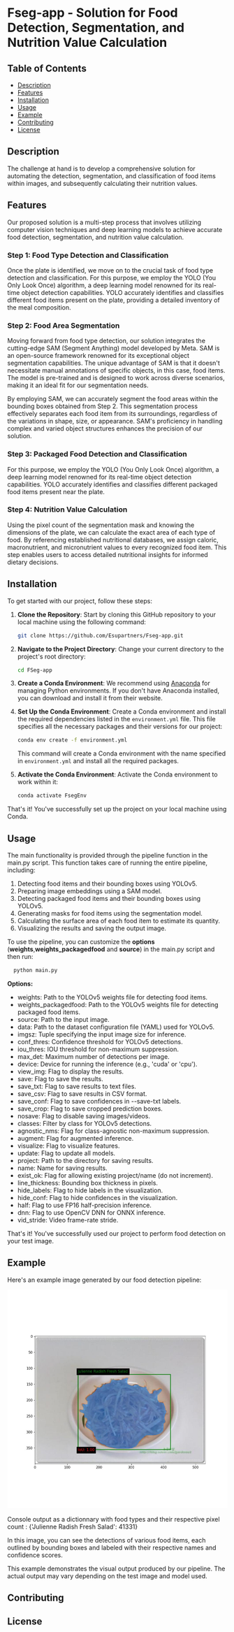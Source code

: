 # Fseg-app - Solution for Food Detection, Segmentation, and Nutrition Value Calculation

## Table of Contents
- [Description](#description)
- [Features](#features)
- [Installation](#installation)
- [Usage](#usage)
- [Example](#example)
- [Contributing](#contributing)
- [License](#license)

## Description

The challenge at hand is to develop a comprehensive solution for automating the detection, segmentation, and classification of food items within images, and subsequently calculating their nutrition values.

## Features

Our proposed solution is a multi-step process that involves utilizing computer vision techniques and deep learning models to achieve accurate food detection, segmentation, and nutrition value calculation.

### Step 1: Food Type Detection and Classification

Once the plate is identified, we move on to the crucial task of food type detection and classification. For this purpose, we employ the YOLO (You Only Look Once) algorithm, a deep learning model renowned for its real-time object detection capabilities. YOLO accurately identifies and classifies different food items present on the plate, providing a detailed inventory of the meal composition.

### Step 2: Food Area Segmentation

Moving forward from food type detection, our solution integrates the cutting-edge SAM (Segment Anything) model developed by Meta. SAM is an open-source framework renowned for its exceptional object segmentation capabilities. The unique advantage of SAM is that it doesn't necessitate manual annotations of specific objects, in this case, food items. The model is pre-trained and is designed to work across diverse scenarios, making it an ideal fit for our segmentation needs.

By employing SAM, we can accurately segment the food areas within the bounding boxes obtained from Step 2. This segmentation process effectively separates each food item from its surroundings, regardless of the variations in shape, size, or appearance. SAM's proficiency in handling complex and varied object structures enhances the precision of our solution.

### Step 3: Packaged Food Detection and Classification

For this purpose, we employ the YOLO (You Only Look Once) algorithm, a deep learning model renowned for its real-time object detection capabilities. YOLO accurately identifies and classifies different packaged food items present near the plate.

### Step 4: Nutrition Value Calculation

Using the pixel count of the segmentation mask and knowing the dimensions of the plate, we can calculate the exact area of each type of food. By referencing established nutritional databases, we assign caloric, macronutrient, and micronutrient values to every recognized food item. This step enables users to access detailed nutritional insights for informed dietary decisions.

## Installation

To get started with our project, follow these steps:

1. **Clone the Repository**: Start by cloning this GitHub repository to your local machine using the following command:

    ```bash
    git clone https://github.com/Esupartners/Fseg-app.git
    ```

2. **Navigate to the Project Directory**: Change your current directory to the project's root directory:

    ```bash
    cd FSeg-app
    ```

3. **Create a Conda Environment**: We recommend using [Anaconda](https://www.anaconda.com/) for managing Python environments. If you don't have Anaconda installed, you can download and install it from their website.

4. **Set Up the Conda Environment**: Create a Conda environment and install the required dependencies listed in the `environment.yml` file. This file specifies all the necessary packages and their versions for our project:

    ```bash
    conda env create -f environment.yml
    ```

   This command will create a Conda environment with the name specified in `environment.yml` and install all the required packages.

5. **Activate the Conda Environment**: Activate the Conda environment to work within it:

    ```bash
    conda activate FsegEnv
    ```


That's it! You've successfully set up the project on your local machine using Conda. 



## Usage

The main functionality is provided through the pipeline function in the main.py script. This function takes care of running the entire pipeline, including:
1. Detecting food items and their bounding boxes using YOLOv5.
2. Preparing image embeddings using a SAM model.
3. Detecting packaged food items and their bounding boxes using YOLOv5.
4. Generating masks for food items using the segmentation model.
5. Calculating the surface area of each food item to estimate its quantity.
6. Visualizing the results and saving the output image.

To use the pipeline, you can customize the **options** (**weights**,**weights_packagedfood** and **source**) in the main.py script and then run:
  ```bash
    python main.py 
  ```
 **Options:**
- weights: Path to the YOLOv5 weights file for detecting food items.
- weights_packagedfood: Path to the YOLOv5 weights file for detecting packaged food items.
- source: Path to the input image.
- data: Path to the dataset configuration file (YAML) used for YOLOv5.
- imgsz: Tuple specifying the input image size for inference.
- conf_thres: Confidence threshold for YOLOv5 detections.
- iou_thres: IOU threshold for non-maximum suppression.
- max_det: Maximum number of detections per image.
- device: Device for running the inference (e.g., 'cuda' or 'cpu').
- view_img: Flag to display the results.
- save: Flag to save the results.
- save_txt: Flag to save results to text files.
- save_csv: Flag to save results in CSV format.
- save_conf: Flag to save confidences in --save-txt labels.
- save_crop: Flag to save cropped prediction boxes.
- nosave: Flag to disable saving images/videos.
- classes: Filter by class for YOLOv5 detections.
- agnostic_nms: Flag for class-agnostic non-maximum suppression.
- augment: Flag for augmented inference.
- visualize: Flag to visualize features.
- update: Flag to update all models.
- project: Path to the directory for saving results.
- name: Name for saving results.
- exist_ok: Flag for allowing existing project/name (do not increment).
- line_thickness: Bounding box thickness in pixels.
- hide_labels: Flag to hide labels in the visualization.
- hide_conf: Flag to hide confidences in the visualization.
- half: Flag to use FP16 half-precision inference.
- dnn: Flag to use OpenCV DNN for ONNX inference.
- vid_stride: Video frame-rate stride.


That's it! You've successfully used our project to perform food detection on your test image.




## Example

Here's an example image generated by our food detection pipeline:

<div style="text-align:center">
  <img src="PipelineTestResults/test.jpg" alt="Example food detection and segmentation output" width="600" height="500">
</div>

Console output as a dictionnary with food types and their respective pixel count : {'Julienne Radish Fresh Salad': 41331}

In this image, you can see the detections of various food items, each outlined by bounding boxes and labeled with their respective names and confidence scores.

This example demonstrates the visual output produced by our pipeline. The actual output may vary depending on the test image and model used.



## Contributing


## License

